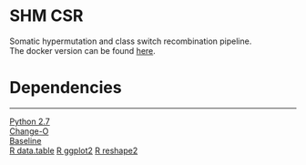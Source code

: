 # SHM CSR

Somatic hypermutation and class switch recombination pipeline.  
The docker version can be found [here](https://github.com/ErasmusMC-Bioinformatics/ARGalaxy-docker).

# Dependencies
--------------------
[Python 2.7](https://www.python.org/)  
[Change-O](https://changeo.readthedocs.io/en/version-0.4.4/)  
[Baseline](http://selection.med.yale.edu/baseline/)  
[R data.table](https://cran.r-project.org/web/packages/data.table/data.table.pdf)
[R ggplot2](https://cran.r-project.org/web/packages/ggplot2/ggplot2.pdf)
[R reshape2](https://cran.r-project.org/web/packages/reshape/reshape.pdf)
